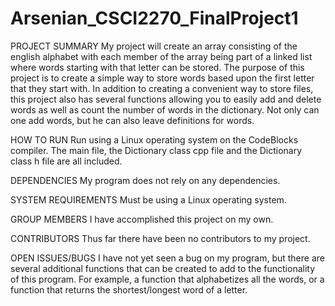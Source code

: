 # Arsenian_CSCI2270_FinalProject1
PROJECT SUMMARY
My project will create an array consisting of the english alphabet with each member of the array being part of a linked list where words starting with that letter can be stored. The purpose of this project is to create a simple way to store words based upon the first letter that they start with. In addition to creating a convenient way to store files, this project also has several functions allowing you to easily add and delete words as well as count the number of words in the dictionary. Not only can one add words, but he can also leave definitions for words.

HOW TO RUN
Run using a Linux operating system on the CodeBlocks compiler. The main file, the Dictionary class cpp file and the Dictionary class h file are all included.

DEPENDENCIES
My program does not rely on any dependencies.

SYSTEM REQUIREMENTS
Must be using a Linux operating system.

GROUP MEMBERS
I have accomplished this project on my own.

CONTRIBUTORS
Thus far there have been no contributors to my project.

OPEN ISSUES/BUGS
I have not yet seen a bug on my program, but there are several additional functions that can be created to add to the functionality of this program. For example, a function that alphabetizes all the words, or a function that returns the shortest/longest word of a letter.
